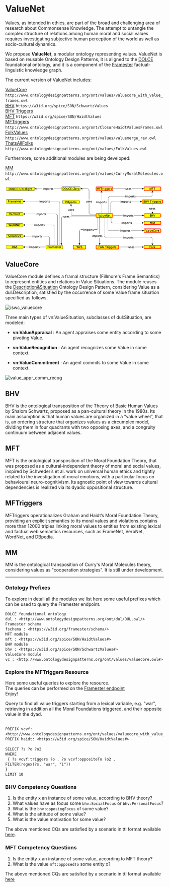 # ValueNet


Values, as intended in ethics, are part of the broad and challenging area of research about Commonsense Knowledge. The attempt
to untangle the complex structure of relations among human moral and social values requires investigating subjective human perception of the world as well as socio-cultural dynamics. 

We propose **ValueNet**, a modular ontology representing values. 
ValueNet is based on reusable Ontology Design Patterns, it is aligned to the [DOLCE](https://ontopia-lode.agid.gov.it/lode/extract?url=http://ontologydesignpatterns.org/ont/dul/DUL.owl) foundational ontology, and it is a component of the [Framester](https://github.com/framester/Framester) factual-linguistic knowledge graph.

The current version of ValueNet includes:

[ValueCore](http://www.ontologydesignpatterns.org/ont/values/valuecore_with_value_frames.owl) ``http://www.ontologydesignpatterns.org/ont/values/valuecore_with_value_frames.owl`` <br/>
[BHV](https://w3id.org/spice/SON/SchwartzValues) ``https://w3id.org/spice/SON/SchwartzValues`` <br/>
[BHV Triggers]() <br/>
[MFT](https://w3id.org/spice/SON/HaidtValues) ``https://w3id.org/spice/SON/HaidtValues`` <br/>
[MFTriggers](http://www.ontologydesignpatterns.org/ont/ClosureHaidtValuesFrames.owl) ``http://www.ontologydesignpatterns.org/ont/ClosureHaidtValuesFrames.owl`` <br/>
[FolkValues](http://www.ontologydesignpatterns.org/ont/values/valuemerge_rev.owl) ``http://www.ontologydesignpatterns.org/ont/values/valuemerge_rev.owl`` <br/>
[ThatsAllFolks](http://www.ontologydesignpatterns.org/ont/values/FolkValues.owl) ``http://www.ontologydesignpatterns.org/ont/values/FolkValues.owl`` <br/>

Furthermore, some additional modules are being developed:

[MM](http://www.ontologydesignpatterns.org/ont/values/CurryMoralMolecules.owl) ``http://www.ontologydesignpatterns.org/ont/values/CurryMoralMolecules.owl``


![ValueNet_usage_network](https://github.com/StenDoipanni/ValueNet/blob/d625ceca215d5cfaea508e7e064dfbe601990361/ValueNet_import_schema_def.png)


## ValueCore
ValueCore module defines a framal structure (Fillmore's Frame Semantics) to represent entities and relations in Value Situations.
The module reuses the [Description&Situation](http://ontologydesignpatterns.org/wiki/Submissions:DescriptionAndSituation) Ontology Design Pattern, considering Value as a dul:Description, satisfied by the occurrence of some Value frame situation specified as follows.


![iswc_valuecore](https://user-images.githubusercontent.com/40241049/171409820-7cf4cb8e-8cc1-4d34-beb7-3f34020b2232.png)



Three main types of vn:ValueSituation, subclasses of dul:Situation, are modeled: 

- **vn:ValueAppraisal** : An agent appraises some entity according to some pivoting Value.

- **vn:ValueRecognition** : An agent recognizes some Value in some context.

- **vn:ValueCommitment** : An agent commits to some Value in some context.



![value_appr_comm_recog](https://user-images.githubusercontent.com/40241049/171410630-97d76958-9892-4436-8003-549e5a994ba6.png)


## BHV
BHV is the ontological transposition of the Theory of Basic Human Values by Shalom Schwartz, proposed as a pan-cultural theory in the 1980s. Its main assumption is that human values are organized in a “value wheel”, that is, an ordering structure that organizes values as a circumplex model, dividing them in four quadrants with two opposing axes, and a congruity continuum between adjacent values.


## MFT
MFT is the ontological transposition of the Moral Foundation Theory, that was proposed as a cultural-independent theory of moral and social values, inspired by Schweder’s et al. work on universal human ethics and tightly related to the investigation of moral emotions, with a particular focus on behavioural neuro-cognitivism. Its agnostic point of view towards cultural dependencies is realized via its dyadic oppositional structure.


## MFTriggers
MFTriggers operationalizes Graham and Haidt’s Moral Foundation Theory, providing an explicit semantics to its moral values and violations.contains more than 12000 triples linking moral values to entities from existing lexical and factual web semantics resources, such as FrameNet, VerbNet, WordNet, and DBpedia.

## MM
MM is the ontological transposition of Curry's Moral Molecules theory, considering values as "cooperation strategies". It is still under development.



---------------------------------------------------------------------------------------------------------------------------------------------------------------

### Ontology Prefixes

To explore in detail all the modules we list here some useful prefixes which can be used to query the Framester endpoint.

```
DOLCE foundational ontology
dul : <http://www.ontologydesignpatterns.org/ont/dul/DUL.owl/>
Framester schema
fschema : <https://w3id.org/framester/schema/>
MFT module
mft : <https://w3id.org/spice/SON/HaidtValues#>
BHV module
bhv : <https://w3id.org/spice/SON/SchwartzValues#>
ValueCore module
vc : <http://www.ontologydesignpatterns.org/ont/values/valuecore.owl#>
```

### Explore the MFTriggers Resource

Here some useful queries to explore the resource. <br/>
The queries can be performed on the [Framester endpoint](http://etna.istc.cnr.it/framester2/sparql) <br/>
Enjoy! <br/>



Query to find all value triggers starting from a lexical variable, e.g. "war", retrieving in addition all the Moral Foundations triggered, and their opposite value in the dyad.

```

PREFIX vcvf: <http://www.ontologydesignpatterns.org/ont/values/valuecore_with_value_frames.owl#>
PREFIX haidt: <https://w3id.org/spice/SON/HaidtValues#>

SELECT ?s ?o ?o2
WHERE
 { ?s vcvf:triggers ?o . ?o vcvf:oppositeTo ?o2 . 
FILTER(regex(?s, "war", "i"))
}
LIMIT 10

```


### BHV Competency Questions


1. Is the entity x an instance of some value, according to BHV theory?
2. What values have as focus some ```bhv:SocialFocus``` or ```bhv:PersonalFocus```?
3. What is the ```bhv:opposingFocus``` of some value?
4. What is the attitude of some value?
5. What is the value motivation for some value?


The above mentioned CQs are satisfied by a scenario in ttl format available [here](https://github.com/spice-h2020/SON/blob/main/SchwartzValues/Schwartz_scenario.ttl).


### MFT Competency Questions

1. Is the entity x an instance of some value, according to MFT theory?
2. What is the value ```mft:opposedTo``` some entity x?


The above mentioned CQs are satisfied by a scenario in ttl format available [here](https://github.com/spice-h2020/SON/blob/main/HaidtValues/haidt_scenario.ttl)








